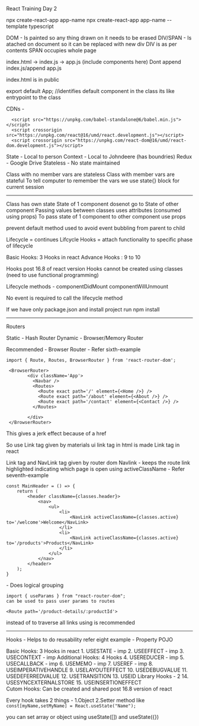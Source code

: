 React Training Day 2

npx create-react-app app-name
npx create-react-app app-name --template typescript

DOM - Is painted so any thing drawn on it needs to be erased
DIV/SPAN - Is atached on document so it can be replaced with new div
		   DIV is as per contents
		   SPAN occupies whole page



index.html -> index.js -> app.js (include components here)
Dont append index.js/append app.js

index.html is in public

export default App; //identifies default component in the class
its like entrypoint to the class


CDNs - 
```
  <script src="https://unpkg.com/babel-standalone@6/babel.min.js"></script>
  <script crossorigin src="https://unpkg.com/react@16/umd/react.development.js"></script>
  <script crossorigin src="https://unpkg.com/react-dom@16/umd/react-dom.development.js"></script>
```

State - Local to person
Context - Local to Johndeere (has boundries)
Redux - Google Drive
Stateless - No state maintained

Class with no member vars are stateless
Class with member vars are stateful
To tell computer to remember the vars we use state{} block for current session

--------------------------------------------------------------------------------------------------

Class has own state
State of 1 component dosenot go to State of other component
Passing values between classes uses attributes (consumed using props)
To pass state of 1 component to other component use props

prevent default method used to avoid event bubbling from parent to child

Lifecycle = continues
Lifcycle Hooks = attach functionality to specific phase of lifecycle

Basic Hooks: 3 Hooks in react
Advance Hooks : 9 to 10

Hooks post 16.8 of react version
Hooks cannot be created using classes (need to use functional programming)


Lifecycle methods - 
componentDidMount
componentWillUnmount

No event is required to call the lifecycle method

If we have only package.json and install project run npm install

--------------------------------------------------------------------------------------------------

Routers
 
Static - Hash Router
Dynamic - Browser/Memory Router

Recommended - Browser Router - Refer sixth-example

```
import { Route, Routes, BrowserRouter } from 'react-router-dom';

 <BrowserRouter>
        <div className='App'>
          <Navbar />
          <Routes>
            <Route exact path='/' element={<Home />} />
            <Route exact path='/about' element={<About />} />
            <Route exact path='/contact' element={<Contact />} />
          </Routes>

        </div>
 </BrowserRouter>
```

This gives a jerk effect because of a href

So use Link tag given by materials ui
link tag in html is made Link tag in react

Link tag and NavLink tag given by router dom
Navlink - keeps the route link highlighted indicating which page is open
using activeClassName - Refer seventh-example

```
const MainHeader = () => {
    return (
        <header className={classes.header}>
            <nav>
                <ul>
                    <li>
                        <NavLink activeClassName={classes.active} to='/welcome'>Welcome</NavLink>
                    </li>
                    <li>
                        <NavLink activeClassName={classes.active} to='/products'>Products</NavLink>
                    </li>
                </ul>
            </nav>
        </header>
    );
}
```


<Section> - Does logical grouping

```
import { useParams } from "react-router-dom";
can be used to pass user params to routes

<Route path='/product-details/:productId'>
```

instead of <Route> to traverse all links using <Switch> is recommended

----------------------------------------------------------------------------------------
Hooks - Helps to do reusability  refer eight example
	  - Property POJO

Basic Hooks: 3 Hooks in react
	1. USESTATE - imp
	2. USEEFFECT - imp
	3. USECONTEXT - imp
Additional Hooks: 4 Hooks
	4. USEREDUCER - imp
	5. USECALLBACK - imp
	6. USEMEMO - imp
	7. USEREF - imp
	8. USEIMPERATIVEHANDLE
	9. USELAYOUTEFFECT
	10. USEDEBUGVALUE
	11. USEDEFERREDVALUE
	12. USETRANSITION
	13. USEID
Library Hooks - 2
	14. USESYNCEXTERNALSTORE
	15. USEINSERTIONEFFECT	
Cutom Hooks: Can be created and shared post 16.8 version of react




Every hook takes 2 things - 
1.Object 
2.Setter method
like ```const[myName,setMyName] = React.useState("Name");```
	
you can set array or object using useState([]) and useState({})


